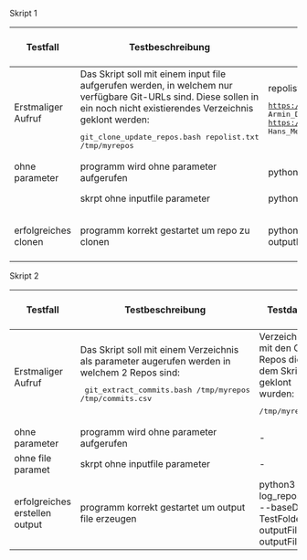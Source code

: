 Skript 1

| Testfall | Testbeschreibung | Testdaten | erwartetes Testresultat | erhaltenes Testresultat | Tester | Testdatum und Teststatus |
|  - | - | - | - | - | - | - |
| Erstmaliger Aufruf | Das Skript soll mit einem input file aufgerufen werden, in welchem nur verfügbare Git-URLs sind. Diese sollen in ein noch nicht existierendes Verzeichnis geklont werden:<pre>git_clone_update_repos.bash repolist.txt /tmp/myrepos</pre> | repolist.txt mit folgendem Inhalt:<pre>https://gitlab.com/armindoerzbachtbz/m122_praxisarbeit Armin_Doerzbach<br>https://gitlab.com/wapdc/InfoSearch/Project-2017 Hans_Meier_Peter_Mueller</pre> | Verzeichnis wird erstellt und alle Repos werden darin geklont | | | |
| ohne parameter |programm wird ohne parameter aufgerufen | python3 clone_repos.py | error | error | steffen | 1.7.2022: positive
|  | skrpt ohne inputfile parameter | python3 clone_repos.py --baseDir | error | error | steffen | 1.7.2022: positive
| erfolgreiches clonen | programm korrekt gestartet um repo zu clonen | python3 clone_repos.py --baseDir TestFolder --outputFile inputFile.csv | clonen von repos | ordner mit repos erfolgerich erstellt | steffen | 1.7.2022: positive


Skript 2

| Testfall | Testbeschreibung | Testdaten | erwartetes Testresultat | erhaltenes Testresultat | Tester | Testdatum und Teststatus |
|  - | - | - | - | - | - | - |
| Erstmaliger Aufruf | Das Skript soll mit einem Verzeichnis als parameter augerufen werden in welchem 2 Repos sind:<pre> git_extract_commits.bash /tmp/myrepos /tmp/commits.csv</pre> | Verzeichnis mit den GIT-Repos die mit dem Skript 1 geklont wurden:<pre>/tmp/myrepos</pre> | Alle Repos aus /tmp/myrepos werden gelesen und ein File /tmp/commits.csv erstellt mit allen Commits beider Repos | | | |
| ohne parameter |programm wird ohne parameter aufgerufen | - | error | error | steffen | 1.7.2022: positive
| ohne file paramet | skrpt ohne inputfile parameter  | - |  error | error | steffen | 1.7.2022: positive
| erfolgreiches erstellen output | programm korrekt gestartet um output file erzeugen | python3 log_repos.py --baseDir TestFolder --outputFile outputFile.csv | erstellen output.csv mit daten | erstellt output.csv mit daten | steffen | 1.7.2022: positive
